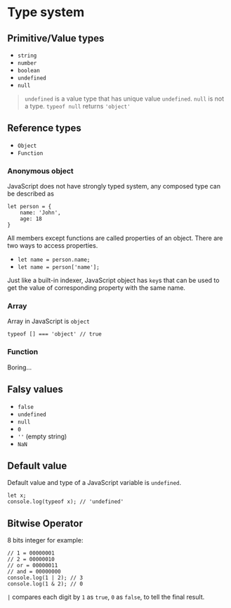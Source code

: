 # Type system

## Primitive/Value types

- `string`
- `number`
- `boolean`
- `undefined`
- `null`

> `undefined` is a value type that has unique value `undefined`.
> `null` is not a type. `typeof null` returns `'object'`

## Reference types

- `Object`
- `Function`

### Anonymous object

JavaScript does not have strongly typed system, any composed type can be described as

```js{.line-numbers}
let person = {
    name: 'John',
    age: 18
}
```

All members except functions are called properties of an object.
There are two ways to access properties.

- `let name = person.name;`
- `let name = person['name'];`

Just like a built-in indexer, JavaScript object has `key`s that can be used to get the value of corresponding property with the same name.

### Array

Array in JavaScript is `object`

`typeof [] === 'object' // true`

### Function

Boring...

## Falsy values

- `false`
- `undefined`
- `null`
- `0`
- `''` (empty string)
- `NaN`

## Default value

Default value and type of a JavaScript variable is `undefined`.

```js{.line-numbers}
let x;
console.log(typeof x); // 'undefined'
```

## Bitwise Operator

8 bits integer for example:

```js{.line-numbers}
// 1 = 00000001
// 2 = 00000010
// or = 00000011
// and = 00000000
console.log(1 | 2); // 3
console.log(1 & 2); // 0
```

`|`  compares each digit by `1` as `true`, `0` as `false`, to tell the final result.
